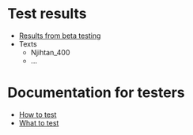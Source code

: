 Test results
=======

-   [Results from beta testing](betaresults.html)
-   Texts
    -   Njihtan\_400
    -   ...

Documentation for testers
=========================

-   [How to test](howtotest.html)
-   [What to test](whattotest.html)
